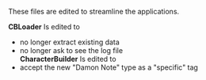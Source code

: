 These files are edited to streamline the applications.

<b>CBLoader</b> Is edited to
- no longer extract existing data
- no longer ask to see the log file<br>
<b>CharacterBuilder</b> Is edited to
- accept the new "Damon Note" type as a "specific" tag



